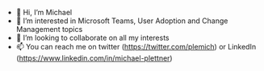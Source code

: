 - 👋 Hi, I’m Michael
- 👀 I’m interested in Microsoft Teams, User Adoption and Change Management topics
- 💞️ I’m looking to collaborate on all my interests
- 📫 You can reach me on twitter (https://twitter.com/plemich) or LinkedIn (https://www.linkedin.com/in/michael-plettner)

<!---
plemich/plemich is a ✨ special ✨ repository because its `README.md` (this file) appears on your GitHub profile.
You can click the Preview link to take a look at your changes.
--->
